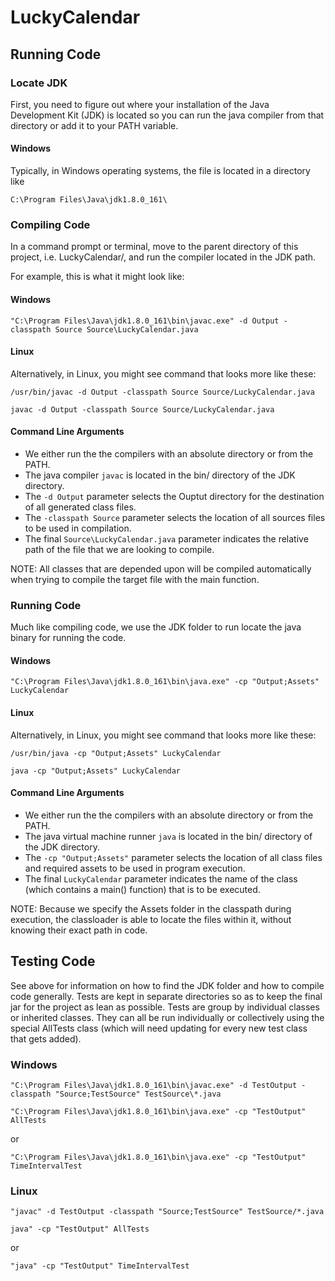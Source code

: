 # LuckyCalendar

## Running Code

### Locate JDK

First, you need to figure out where your installation of the Java Development
Kit (JDK) is located so you can run the java compiler from that directory or add
it to your PATH variable.

#### Windows

Typically, in Windows operating systems, the file is located in a directory like

`C:\Program Files\Java\jdk1.8.0_161\`

### Compiling Code

In a command prompt or terminal, move to the parent directory of this project,
i.e. LuckyCalendar/, and run the compiler located in the JDK path. 

For example, this is what it might look like:

#### Windows

```
"C:\Program Files\Java\jdk1.8.0_161\bin\javac.exe" -d Output -classpath Source Source\LuckyCalendar.java
```

#### Linux
Alternatively, in Linux, you might see command that looks more like these:
```
/usr/bin/javac -d Output -classpath Source Source/LuckyCalendar.java

javac -d Output -classpath Source Source/LuckyCalendar.java
```

#### Command Line Arguments

- We either run the the compilers with an absolute directory or from the PATH.
- The java compiler `javac` is located in the bin/ directory of the JDK
directory.
- The `-d Output` parameter selects the Ouptut directory for the destination of
all generated class files.
- The `-classpath Source` parameter selects the location of all sources files to
be used in compilation.
- The final `Source\LuckyCalendar.java` parameter indicates the relative path of
the file that we are looking to compile.

NOTE: All classes that are depended upon will be compiled automatically when
trying to compile the target file with the main function.

### Running Code

Much like compiling code, we use the JDK folder to run locate the java binary
for running the code.


#### Windows

```
"C:\Program Files\Java\jdk1.8.0_161\bin\java.exe" -cp "Output;Assets" LuckyCalendar
```

#### Linux
Alternatively, in Linux, you might see command that looks more like these:
```
/usr/bin/java -cp "Output;Assets" LuckyCalendar
```
```
java -cp "Output;Assets" LuckyCalendar
```

#### Command Line Arguments

- We either run the the compilers with an absolute directory or from the PATH.
- The java virtual machine runner `java` is located in the bin/ directory of the
JDK directory.
- The `-cp "Output;Assets"` parameter selects the location of all class files
and required assets to be used in program execution.
- The final `LuckyCalendar` parameter indicates the name of the class (which
contains a main() function) that is to be executed.

NOTE: Because we specify the Assets folder in the classpath during execution,
the classloader is able to locate the files within it, without knowing their
exact path in code.


## Testing Code

See above for information on how to find the JDK folder and how to compile code
generally. Tests are kept in separate directories so as to keep the final jar
for the project as lean as possible. Tests are group by individual classes or
inherited classes. They can all be run individually or collectively using the
special AllTests class (which will need updating for every new test class that
gets added).

### Windows

```
"C:\Program Files\Java\jdk1.8.0_161\bin\javac.exe" -d TestOutput -classpath "Source;TestSource" TestSource\*.java
```
```
"C:\Program Files\Java\jdk1.8.0_161\bin\java.exe" -cp "TestOutput" AllTests
```
or
```
"C:\Program Files\Java\jdk1.8.0_161\bin\java.exe" -cp "TestOutput" TimeIntervalTest
```

### Linux

```
"javac" -d TestOutput -classpath "Source;TestSource" TestSource/*.java
```
```
java" -cp "TestOutput" AllTests
```
or
```
"java" -cp "TestOutput" TimeIntervalTest
```
